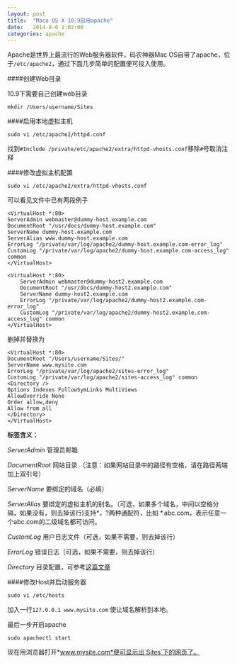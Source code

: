 ```yaml
---
layout: post
title:  "Maco OS X 10.9启用apache"
date:   2014-8-6 1:02:00
categories: apache
---
```


Apache是世界上最流行的Web服务器软件，码农神器Mac OS自带了apache，位于`/etc/apache2`，通过下面几步简单的配置便可投入使用。

####创建Web目录

10.9下需要自己创建web目录

	mkdir /Users/username/Sites

####启用本地虚拟主机

	sudo vi /etc/apache2/httpd.conf
	
找到`#Include /private/etc/apache2/extra/httpd-vhosts.conf`移除`#`号取消注释

####修改虚拟主机配置

	sudo vi /etc/apache2/extra/httpd-vhosts.conf
	
可以看见文件中已有两段例子

	<VirtualHost *:80>
    ServerAdmin webmaster@dummy-host.example.com
    DocumentRoot "/usr/docs/dummy-host.example.com"
    ServerName dummy-host.example.com
    ServerAlias www.dummy-host.example.com
    ErrorLog "/private/var/log/apache2/dummy-host.example.com-error_log"
    CustomLog "/private/var/log/apache2/dummy-host.example.com-access_log" common
	</VirtualHost>
	
	<VirtualHost *:80>
	    ServerAdmin webmaster@dummy-host2.example.com
	    DocumentRoot "/usr/docs/dummy-host2.example.com"
	    ServerName dummy-host2.example.com
	    ErrorLog "/private/var/log/apache2/dummy-host2.example.com-error_log"
	    CustomLog "/private/var/log/apache2/dummy-host2.example.com-access_log" common
	</VirtualHost>
	
删掉并替换为

	<VirtualHost *:80>
    DocumentRoot "/Users/username/Sites/"
    ServerName www.mysite.com
    ErrorLog "/private/var/log/apache2/sites-error_log"
    CustomLog "/private/var/log/apache2/sites-access_log" common 
    <Directory />
    Options Indexes FollowSymLinks MultiViews
    AllowOverride None
    Order allow,deny
    Allow from all
    </Directory>
	</VirtualHost> 
	
**标签含义：**

*ServerAdmin* 管理员邮箱

*DocumentRoot* 网站目录 （注意：如果网站目录中的路径有空格，请在路径两端加上双引号）

*ServerName* 要绑定的域名（必填）

*ServerAlias* 要绑定的虚拟主机的别名。（可选，如果多个域名，中间以空格分隔，如果没有，则去掉该行)支持*，?两种通配符，比如 *.abc.com，表示任意一个abc.com的二级域名都可访问。

*CustomLog* 用户日志文件（可选，如果不需要，则去掉该行）

*ErrorLog* 错误日志（可选，如果不需要，则去掉该行）

*Directory* 目录配置，可参考[这篇文章](http://blog.sina.com.cn/s/blog_4ab5f9e50100p5kg.html)

####修改Host并启动服务器

	sudo vi /etc/hosts
	
加入一行`127.0.0.1 www.mysite.com` 使让域名解析到本地。

最后一步开启apache

	sudo apachectl start

现在用浏览器打开*www.mysite.com*便可显示出`Sites`下的网页了。



